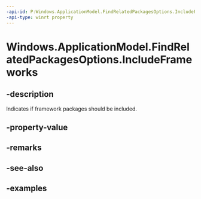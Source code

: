 ```yaml
---
-api-id: P:Windows.ApplicationModel.FindRelatedPackagesOptions.IncludeFrameworks
-api-type: winrt property
---
```


# Windows.ApplicationModel.FindRelatedPackagesOptions.IncludeFrameworks

<!--
public bool IncludeFrameworks { get; set; }
-->

## -description

Indicates if framework packages should be included.

## -property-value

## -remarks

## -see-also

## -examples
